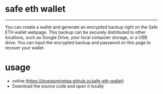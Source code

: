 # safe eth wallet
***
You can create a wallet and generate an encrypted backup right on the Safe ETH wallet webpage. This backup can be securely distributed to other locations, such as Google Drive, your local computer storage, or a USB drive. You can input the encrypted backup and password on this page to recover your wallet.

# usage
- online:(https://lovejasminetea.github.io/safe-eth-wallet)
- Download the source code and open it locally
